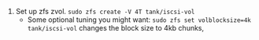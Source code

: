 1. Set up zfs zvol. `sudo zfs create -V 4T tank/iscsi-vol`
	- Some optional tuning you might want: `sudo zfs set volblocksize=4k tank/iscsi-vol` changes the block size to 4kb chunks, 
